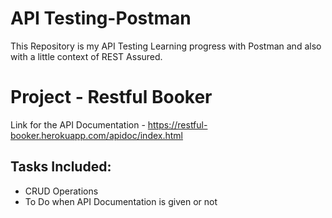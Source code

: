 # API Testing-Postman
This Repository is my API Testing Learning progress with Postman and also with a little context of REST Assured.


# Project - Restful Booker
Link for the API Documentation - https://restful-booker.herokuapp.com/apidoc/index.html

## Tasks Included:
 - CRUD Operations
- To Do when API Documentation is given or not